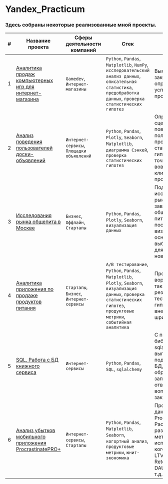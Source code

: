 # Yandex_Practicum
### Здесь собраны некоторые реализованные мной проекты. 

| # | Название проекта | Сферы деятельности компаний | Стек | Описание |
|---|---|---|---|---|
| 1 | [Аналитика продаж компьютерных игр для интернет-магазина](https://github.com/F0RMV/Yandex_Practicum/tree/main/1.%20Game_industry)| `Gamedev`, `Интернет-магазины`  | `Python`, `Pandas`, `Matplotlib`, `NumPy`, `исследовательский анализ данных`, `описательная статистика`, `предобработка данных`, `проверка статистических гипотез` | Выявлены закономерности, определяющие успешность продаж игр |
| 2 | [Анализ поведения пользователей доски-объявлений](https://github.com/F0RMV/Yandex_Practicum/tree/main/2.%20Bulletin_board_analysis)| `Интернет-сервисы`, `Площадки объявлений`  | `Python`, `Pandas`, `Plotly`, `Seaborn`, `Matplotlib`, `диаграмма Сэнкей`, `проверка статистических гипотез` | Определены сценарии поведения пользователей, проверены статистические гипотезы, найдены точки повышения вовлеченности клиентов в продукт.|
| 3 | [Исследования рынка общепита в Москве](https://github.com/F0RMV/Yandex_Practicum/tree/main/3.%20Public_catering_research) | `Бизнес`, `Оффлайн`, `Стартапы` | `Python`, `Pandas`, `Plotly`, `Seaborn`, `визуализация данных` | Подготовлено исследование рынка о заведениях общественного питания Москвы, построены визуализации. На основе данных выбрано место для открытия новой кофейни. |
| 4 | [Аналитика приложения по продаже продуктов питания](https://github.com/F0RMV/Yandex_Practicum/tree/main/4.%20User_behaviour%20_analytics) | `Стартапы`, `Бизнес`, `Интернет-сервисы` | `A/B тестирование`, `Python`, `Pandas`, `Matplotlib`, `Plotly`, `Seaborn`, `визуализация данных`, `проверка статистических гипотез`, `продуктовые метрики`, `событийная аналитика` |  Проанализирована воронка продаж, а также оценены результаты A/A/B-тестирования по гипотезам о внедрении нового шрифта. |
| 5 | [SQL. Работа с БД книжного сервиса](https://github.com/F0RMV/Yandex_Practicum/tree/main/5.%20SQL) | `Интернет-сервисы` | `Python`, `Pandas`, `SQL`, `sqlalchemy` | С помощью библиотеки sqlalchemy выполнено подключение к БД, созданы и обработаны SQL запросы, отвечающие на вопросы заказчика. |
| 6 | [Анализ убытков мобильного приложения ProcrastinatePRO+](https://github.com/F0RMV/Yandex_Practicum/tree/main/6.%20Mobile_app_loss_Procrastinate_PRO%2B) | `Интернет-сервисы`, `Стартапы` | `Python`, `Pandas`, `Matplotlib`, `Seaborn`, `когортный анализ`, `продуктовые метрики`, `юнит-экономика` | Проведен анализ данных от ProcrastinatePRO+. Рассчитаны различные метрики, использован когортный анализ: LTV, CAC, Retention rate, DAU, WAU, MAU и т.д. |
